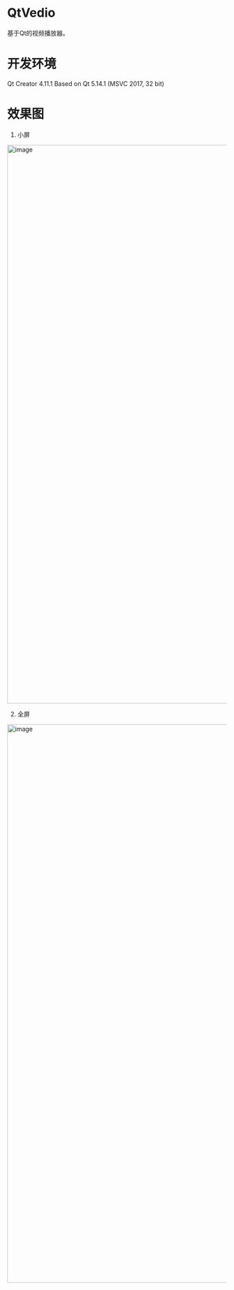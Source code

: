 # QtVedio
基于Qt的视频播放器。

# 开发环境
Qt Creator 4.11.1
Based on Qt 5.14.1 (MSVC 2017, 32 bit)


# 效果图

1. 小屏
<img width="1280" alt="image" src="https://user-images.githubusercontent.com/62501554/233062244-792a1fcd-f2ae-4ef1-933a-9764611ec5a8.png">

2. 全屏
<img width="1280" alt="image" src="https://user-images.githubusercontent.com/62501554/233062434-cefc9a5c-158d-4c94-a8ff-202bbf06d8da.png">

